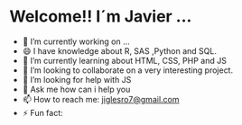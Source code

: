 
# Welcome!! I´m Javier ... 

- 🔭 I’m currently working on ...
- 😄 I have knowledge about R, SAS ,Python and SQL.
- 🌱 I’m currently learning about HTML, CSS, PHP and JS
- 👯 I’m looking to collaborate on a very interesting project.
- 🤔 I’m looking for help with JS
- 💬 Ask me how  can i help you
- 📫 How to reach me: jiglesro7@gmail.com
- ⚡ Fun fact: 
